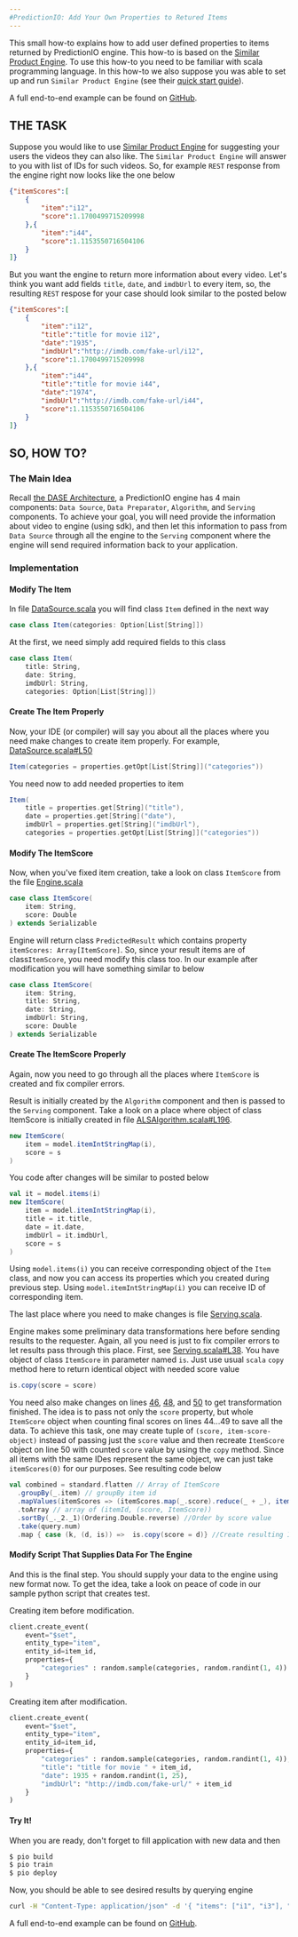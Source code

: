 ```yaml
---
#PredictionIO: Add Your Own Properties to Retured Items
---
```


This small how-to explains how to add user defined properties to items returned by PredictionIO engine.
This how-to is based on the [Similar Product Engine](http://docs.prediction.io/templates/similarproduct/quickstart/).
To use this how-to you need to be familiar with scala programming language.
In this how-to we also suppose you was able to set up and run `Similar Product Engine` (see their [quick start guide](http://docs.prediction.io/templates/similarproduct/quickstart/)).

A full end-to-end example can be found on
[GitHub](https://github.com/PredictionIO/PredictionIO/tree/develop/examples/scala-parallel-similarproduct/add-and-return-item-properties).

## THE TASK

Suppose you would like to use [Similar Product Engine](http://docs.prediction.io/templates/similarproduct/quickstart/) 
for suggesting your users the videos they can also like. The `Similar Product Engine` will answer to you 
with list of IDs for such videos. So, for example `REST` response from the engine right now 
looks like the one below
```json
{"itemScores":[
	{
		"item":"i12",
		"score":1.1700499715209998
	},{
		"item":"i44",
		"score":1.1153550716504106
	}
]}
```

But you want the engine to return more information about every video. Let's think you want add fields
`title`, `date`, and `imdbUrl` to every item, so, the resulting `REST` respose
for your case should look similar to the posted below
```json
{"itemScores":[
	{
		"item":"i12",
		"title":"title for movie i12",
		"date":"1935",
		"imdbUrl":"http://imdb.com/fake-url/i12",
		"score":1.1700499715209998
	},{
		"item":"i44",
		"title":"title for movie i44",
		"date":"1974",
		"imdbUrl":"http://imdb.com/fake-url/i44",
		"score":1.1153550716504106
	}
]}
``` 

## SO, HOW TO?

### The Main Idea

Recall [the DASE Architecture](http://docs.prediction.io/templates/similarproduct/dase/), a PredictionIO engine has
4 main components: `Data Source`, `Data Preparator`, `Algorithm`, and `Serving`
components. To achieve your goal, you will need provide the information about video to engine 
(using sdk), and then let this information to pass from `Data Source` through all the engine
to the `Serving` component where the engine will send required information back to your application.

### Implementation

#### Modify The Item
In file [DataSource.scala](https://github.com/PredictionIO/PredictionIO/blob/develop/examples/scala-parallel-similarproduct-multi/src/main/scala/DataSource.scala)
you will find class `Item` defined in the next way
```scala
case class Item(categories: Option[List[String]])
```

At the first, we need simply add required fields to this class
```scala
case class Item(
	title: String,
	date: String,
	imdbUrl: String,
	categories: Option[List[String]])
```

#### Create The Item Properly
Now, your IDE (or compiler) will say you about all the places where you need make changes to create item
properly. For example, [DataSource.scala#L50](https://github.com/PredictionIO/PredictionIO/blob/develop/examples/scala-parallel-similarproduct-multi/src/main/scala/DataSource.scala#L50)
```scala
Item(categories = properties.getOpt[List[String]]("categories"))
```
You need now to add needed properties to item
```scala
Item(
	title = properties.get[String]("title"),
	date = properties.get[String]("date"),
	imdbUrl = properties.get[String]("imdbUrl"),
	categories = properties.getOpt[List[String]]("categories"))
```

#### Modify The ItemScore
Now, when you've fixed item creation, take a look on class `ItemScore` from the file [Engine.scala](https://github.com/PredictionIO/PredictionIO/blob/develop/examples/scala-parallel-similarproduct-multi/src/main/scala/Engine.scala)
```scala
case class ItemScore(
	item: String,
	score: Double
) extends Serializable
```
Engine will return class `PredictedResult` which contains property `itemScores: Array[ItemScore]`.
So, since your result items are of class`ItemScore`, you need modify this class too. 
In our example after modification you will have something similar to below
```scala 
case class ItemScore(
	item: String,
	title: String,
	date: String,
	imdbUrl: String,
	score: Double
) extends Serializable
```

#### Create The ItemScore Properly

Again, now you need to go through all the places where `ItemScore` is created and fix compiler errors.

Result is initially created by the `Algorithm` component and then is passed to the `Serving` component.
Take a look on a place where object of class ItemScore is initially created in file [ALSAlgorithm.scala#L196](https://github.com/PredictionIO/PredictionIO/blob/develop/examples/scala-parallel-similarproduct-multi/src/main/scala/ALSAlgorithm.scala#L196).
```scala
new ItemScore(
	item = model.itemIntStringMap(i),
	score = s
)
```
You code after changes will be similar to posted below
```scala
val it = model.items(i)
new ItemScore(
	item = model.itemIntStringMap(i),
	title = it.title,
	date = it.date,
	imdbUrl = it.imdbUrl,
	score = s
)
```
Using `model.items(i)` you can receive corresponding object of the `Item` class,
and now you can access its properties which you created during previous step.
Using `model.itemIntStringMap(i)` you can receive ID of corresponding item.

The last place where you need to make changes is file [Serving.scala](https://github.com/PredictionIO/PredictionIO/blob/develop/examples/scala-parallel-similarproduct-multi/src/main/scala/Serving.scala).

Engine makes some preliminary data transformations here before sending results to the requester.
Again, all you need is just to fix compiler errors to let results pass through this place.
First, see [Serving.scala#L38](https://github.com/PredictionIO/PredictionIO/blob/develop/examples/scala-parallel-similarproduct-multi/src/main/scala/Serving.scala#L38).
You have object of class `ItemScore` in parameter named `is`. Just use usual `scala` `copy` method here to return identical object with needed score value
```scala
is.copy(score = score)
```

You need also make changes on lines
[46](https://github.com/PredictionIO/PredictionIO/blob/develop/examples/scala-parallel-similarproduct-multi/src/main/scala/Serving.scala#L46),
[48](https://github.com/PredictionIO/PredictionIO/blob/develop/examples/scala-parallel-similarproduct-multi/src/main/scala/Serving.scala#L48),
and [50](https://github.com/PredictionIO/PredictionIO/blob/develop/examples/scala-parallel-similarproduct-multi/src/main/scala/Serving.scala#L50) to get transformation finished.
The idea is to pass not only the `score` property, but whole `ItemScore` object when counting final scores on lines 44...49 to save all the data.
To achieve this task, one may create tuple of `(score, item-score-object)` instead of passing just the `score` value
and then recreate `ItemScore` object on line 50 with counted `score` value by using the `copy` method.
Since all items with the same IDes represent the same object, we can just take `itemScores(0)` for our purposes. 
See resulting code below
```scala
val combined = standard.flatten // Array of ItemScore
  .groupBy(_.item) // groupBy item id
  .mapValues(itemScores => (itemScores.map(_.score).reduce(_ + _), itemScores(0))) //Add tuple (score, ItemScore) instead of just score value
  .toArray // array of (itemId, (score, ItemScore))
  .sortBy(_._2._1)(Ordering.Double.reverse) //Order by score value
  .take(query.num)
  .map { case (k, (d, is)) =>  is.copy(score = d)} //Create resulting ItemScore with proper score value
```

#### Modify Script That Supplies Data For The Engine
And this is the final step. You should supply your data to the engine using new format now.
To get the idea, take a look on peace of code in our sample python script that creates test.

Creating item before modification.
```python
client.create_event(
	event="$set",
	entity_type="item",
	entity_id=item_id,
	properties={
		"categories" : random.sample(categories, random.randint(1, 4))
	}
)
```
Creating item after modification.
```python
client.create_event(
	event="$set",
	entity_type="item",
	entity_id=item_id,
	properties={
		"categories" : random.sample(categories, random.randint(1, 4)),
		"title": "title for movie " + item_id,
		"date": 1935 + random.randint(1, 25),
		"imdbUrl": "http://imdb.com/fake-url/" + item_id
	}
)
```

#### Try It!
When you are ready, don't forget to fill application with new data and then
```bash
$ pio build
$ pio train
$ pio deploy
```

Now, you should be able to see desired results by querying engine
```bash
curl -H "Content-Type: application/json" -d '{ "items": ["i1", "i3"], "num": 10}' http://localhost:8000/queries.json
```

A full end-to-end example can be found on
[GitHub](https://github.com/PredictionIO/PredictionIO/tree/develop/examples/scala-parallel-similarproduct/add-and-return-item-properties).
